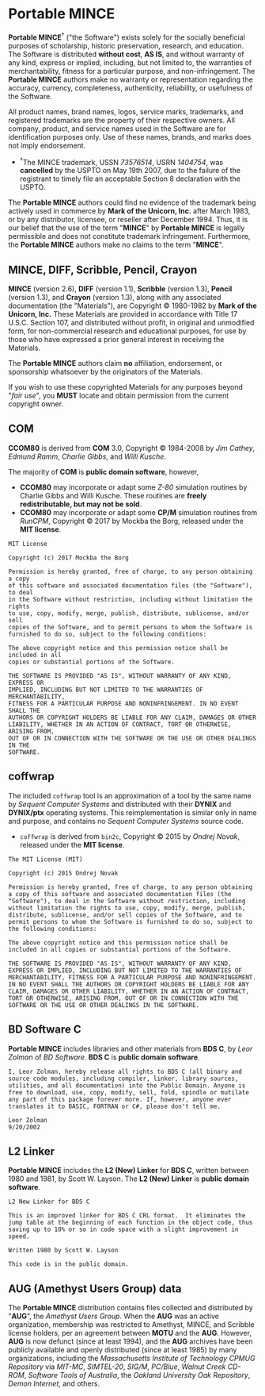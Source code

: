 # Portable MINCE

**Portable MINCE**<sup>†</sup> ("the Software") exists solely for the socially beneficial purposes of scholarship, historic preservation, research, and education. The Software is distributed **without cost**, **AS IS**, and without warranty of any kind, express or implied, including, but not limited to, the warranties of merchantability, fitness for a particular purpose, and non-infringement. The **Portable MINCE** authors make no warranty or representation regarding the accuracy, currency, completeness, authenticity, reliability, or usefulness of the Software.

All product names, brand names, logos, service marks, trademarks, and registered trademarks are the property of their respective owners. All company, product, and service names used in the Software are for identification purposes only. Use of these names, brands, and marks does not imply endorsement.

* <sup>†</sup>The MINCE trademark, USSN *73576514*, USRN *1404754*, was **cancelled** by the USPTO on May 19th 2007, due to the failure of the registrant to timely file an acceptable Section 8 declaration with the USPTO.

The **Portable MINCE** authors could find no evidence of the trademark being actively used in commerce by **Mark of the Unicorn, Inc.** after March 1983, or by any distributor, licensee, or reseller after December 1994. Thus, it is our belief that the use of the term "**MINCE**" by **Portable MINCE** is legally permissible and does not constitute trademark infringement. Furthermore, the **Portable MINCE** authors make no claims to the term "**MINCE**".

## MINCE, DIFF, Scribble, Pencil, Crayon

**MINCE** (version 2.6), **DIFF** (version 1.1), **Scribble** (version 1.3), **Pencil** (version 1.3), and **Crayon** (version 1.3), along with any associated documentation (the "Materials"), are Copyright © 1980-1982 by **Mark of the Unicorn, Inc.** These Materials are provided in accordance with Title 17 U.S.C. Section 107, and distributed without profit, in original and unmodified form, for non-commercial research and educational purposes, for use by those who have expressed a prior general interest in receiving the Materials.

The **Portable MINCE** authors claim **no** affiliation, endorsement, or sponsorship whatsoever by the originators of the Materials.

If you wish to use these copyrighted Materials for any purposes beyond "*fair use*", you **MUST** locate and obtain permission from the current copyright owner.

## COM

**CCOM80** is derived from **COM** 3.0, Copyright © 1984-2008 by *Jim* *Cathey*, *Edmund* *Ramm*, *Charlie* *Gibbs*, and *Willi* *Kusche*.

The majority of **COM** is **public domain software**, however,

* **CCOM80** may incorporate or adapt some *Z-80* simulation routines by Charlie Gibbs and Willi Kusche. These routines are **freely redistributable, but may not be sold**.
* **CCOM80** may incorporate or adapt some **CP/M** simulation routines from *RunCPM*, Copyright © 2017 by Mockba the Borg, released under the **MIT license**.

```text
MIT License

Copyright (c) 2017 Mockba the Borg

Permission is hereby granted, free of charge, to any person obtaining a copy
of this software and associated documentation files (the "Software"), to deal
in the Software without restriction, including without limitation the rights
to use, copy, modify, merge, publish, distribute, sublicense, and/or sell
copies of the Software, and to permit persons to whom the Software is
furnished to do so, subject to the following conditions:

The above copyright notice and this permission notice shall be included in all
copies or substantial portions of the Software.

THE SOFTWARE IS PROVIDED "AS IS", WITHOUT WARRANTY OF ANY KIND, EXPRESS OR
IMPLIED, INCLUDING BUT NOT LIMITED TO THE WARRANTIES OF MERCHANTABILITY,
FITNESS FOR A PARTICULAR PURPOSE AND NONINFRINGEMENT. IN NO EVENT SHALL THE
AUTHORS OR COPYRIGHT HOLDERS BE LIABLE FOR ANY CLAIM, DAMAGES OR OTHER
LIABILITY, WHETHER IN AN ACTION OF CONTRACT, TORT OR OTHERWISE, ARISING FROM,
OUT OF OR IN CONNECTION WITH THE SOFTWARE OR THE USE OR OTHER DEALINGS IN THE
SOFTWARE.
```

## coffwrap

The included `coffwrap` tool is an approximation of a tool by the same name by *Sequent Computer Systems* and distributed with their **DYNIX** and **DYNIX/ptx** operating systems. This reimplementation is similar only in name and purpose, and contains no *Sequent Computer Systems* source code.

* `coffwrap` is derived from `bin2c`, Copyright © 2015 by *Ondrej* *Novak*, released under the **MIT license**.

```text
The MIT License (MIT)

Copyright (c) 2015 Ondrej Novak

Permission is hereby granted, free of charge, to any person obtaining
a copy of this software and associated documentation files (the
"Software"), to deal in the Software without restriction, including
without limitation the rights to use, copy, modify, merge, publish,
distribute, sublicense, and/or sell copies of the Software, and to
permit persons to whom the Software is furnished to do so, subject to
the following conditions:

The above copyright notice and this permission notice shall be
included in all copies or substantial portions of the Software.

THE SOFTWARE IS PROVIDED "AS IS", WITHOUT WARRANTY OF ANY KIND,
EXPRESS OR IMPLIED, INCLUDING BUT NOT LIMITED TO THE WARRANTIES OF
MERCHANTABILITY, FITNESS FOR A PARTICULAR PURPOSE AND NONINFRINGEMENT.
IN NO EVENT SHALL THE AUTHORS OR COPYRIGHT HOLDERS BE LIABLE FOR ANY
CLAIM, DAMAGES OR OTHER LIABILITY, WHETHER IN AN ACTION OF CONTRACT,
TORT OR OTHERWISE, ARISING FROM, OUT OF OR IN CONNECTION WITH THE
SOFTWARE OR THE USE OR OTHER DEALINGS IN THE SOFTWARE.
```

## BD Software C

**Portable MINCE** includes libraries and other materials from **BDS C**, by *Leor Zolman* of *BD Software*. **BDS C** is **public domain software**.

```text
I, Leor Zolman, hereby release all rights to BDS C (all binary and source code modules, including compiler, linker, library sources, utilities, and all documentation) into the Public Domain. Anyone is free to download, use, copy, modify, sell, fold, spindle or mutilate any part of this package forever more. If, however, anyone ever translates it to BASIC, FORTRAN or C#, please don't tell me.

Leor Zolman
9/20/2002
```

## L2 Linker

**Portable MINCE** includes the **L2 (New) Linker** for **BDS C**, written between 1980 and 1981, by Scott W. Layson.  The **L2 (New) Linker** is **public domain software**.

```text
L2 New Linker for BDS C

This is an improved linker for BDS C CRL format.  It eliminates the jump table at the beginning of each function in the object code, thus saving up to 10% or so in code space with a slight improvement in speed.  

Written 1980 by Scott W. Layson

This code is in the public domain.
```

## AUG (Amethyst Users Group) data

The **Portable MINCE** distribution contains files collected and distributed by "**AUG**", the *Amethyst Users Group*. When the **AUG** was an active organization, membership was restricted to Amethyst, MINCE, and Scribble license holders, per an agreement between **MOTU** and the **AUG**. However, **AUG** is now defunct (since at least 1994), and the **AUG** archives have been publicly available and openly distributed (since at least 1985) by many organizations, including the *Massachusetts Institute of Technology* *CPMUG Repository* via *MIT-MC*, *SIMTEL-20*, *SIG/M*, *PC/Blue*, *Walnut Creek CD-ROM*, *Software Tools of Australia*, the *Oakland University* *Oak Repository*, *Demon Internet*, and others.

